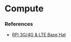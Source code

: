 
# Compute


### References

- [RPi 3G/4G & LTE Base Hat](https://docs.sixfab.com/docs/raspberry-pi-3g-4g-lte-base-hat-introduction)
